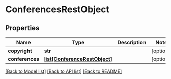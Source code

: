# ConferencesRestObject

## Properties
Name | Type | Description | Notes
------------ | ------------- | ------------- | -------------
**copyright** | **str** |  | [optional] 
**conferences** | [**list[ConferenceRestObject]**](ConferenceRestObject.md) |  | [optional] 

[[Back to Model list]](../README.md#documentation-for-models) [[Back to API list]](../README.md#documentation-for-api-endpoints) [[Back to README]](../README.md)

